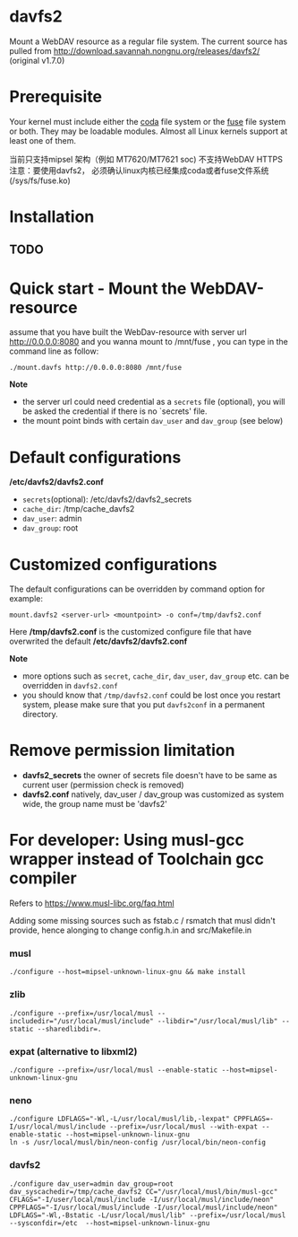 # davfs2
Mount a WebDAV resource as a regular file system.
The current source has pulled from http://download.savannah.nongnu.org/releases/davfs2/ (original v1.7.0)

# Prerequisite
Your kernel must include either the [coda](https://docs.kernel.org/filesystems/coda.html) file system or the [fuse](https://www.kernel.org/doc/html/latest/filesystems/fuse.html) file system or both. They may be loadable modules. Almost all Linux kernels support at least one of them.

当前只支持mipsel 架构（例如 MT7620/MT7621 soc)
不支持WebDAV HTTPS
注意：要使用davfs2， 必须确认linux内核已经集成coda或者fuse文件系统(/sys/fs/fuse.ko)

# Installation
## TODO

# Quick start - Mount the WebDAV-resource
assume that you have built the WebDav-resource with server url http://0.0.0.0:8080
and you wanna mount to /mnt/fuse , you can type in the command line as follow:
```
./mount.davfs http://0.0.0.0:8080 /mnt/fuse
```
**Note**
- the server url could need credential as a `secrets` file (optional), you will be asked the credential if there is no `secrets' file.
- the mount point binds with certain `dav_user` and `dav_group`  (see below)

# Default configurations
**/etc/davfs2/davfs2.conf**
- `secrets`(optional): /etc/davfs2/davfs2_secrets
- `cache_dir`: /tmp/cache_davfs2
- `dav_user`: admin
- `dav_group`: root

# Customized configurations
The default configurations can be overridden by command option for example:
```
mount.davfs2 <server-url> <mountpoint> -o conf=/tmp/davfs2.conf
```
Here **/tmp/davfs2.conf** is the customized configure file that have overwrited the default **/etc/davfs2/davfs2.conf**

**Note** 
- more options such as `secret`, `cache_dir`, `dav_user`, `dav_group` etc. can be overridden in `davfs2.conf`
- you should know that `/tmp/davfs2.conf` could be lost once you restart system, please make sure that you put `davfs2conf` in a permanent directory.

# Remove permission limitation 
- **davfs2_secrets** the owner of secrets file doesn't have to be same as current user (permission check is removed)
- **davfs2.conf**  natively, dav_user / dav_group was customized as system wide, the group name must be 'davfs2' 

# For developer: Using musl-gcc wrapper instead of Toolchain gcc compiler
Refers to https://www.musl-libc.org/faq.html

Adding some missing sources such as fstab.c / rsmatch that musl didn't provide,
hence alonging to change config.h.in and src/Makefile.in

### musl
```
./configure --host=mipsel-unknown-linux-gnu && make install
```

### zlib
```
./configure --prefix=/usr/local/musl --includedir="/usr/local/musl/include" --libdir="/usr/local/musl/lib" --static --sharedlibdir=.
```

### expat (alternative to libxml2)
```
./configure --prefix=/usr/local/musl --enable-static --host=mipsel-unknown-linux-gnu
```

### neno
```
./configure LDFLAGS="-Wl,-L/usr/local/musl/lib,-lexpat" CPPFLAGS=-I/usr/local/musl/include --prefix=/usr/local/musl --with-expat --enable-static --host=mipsel-unknown-linux-gnu
ln -s /usr/local/musl/bin/neon-config /usr/local/bin/neon-config
```

### davfs2
```
./configure dav_user=admin dav_group=root dav_syscachedir=/tmp/cache_davfs2 CC="/usr/local/musl/bin/musl-gcc" CFLAGS="-I/user/local/musl/include -I/usr/local/musl/include/neon" CPPFLAGS="-I/usr/local/musl/include -I/usr/local/musl/include/neon" LDFLAGS="-Wl,-Bstatic -L/usr/local/musl/lib" --prefix=/usr/local/musl --sysconfdir=/etc  --host=mipsel-unknown-linux-gnu
```
